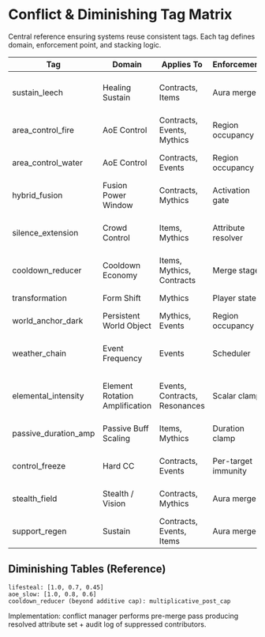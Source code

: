 # Conflict & Diminishing Tag Matrix

Central reference ensuring systems reuse consistent tags. Each tag defines domain, enforcement point, and stacking logic.

| Tag | Domain | Applies To | Enforcement | Rule | Notes |
|-----|--------|-----------|-------------|------|-------|
| sustain_leech | Healing Sustain | Contracts, Items | Aura merge | strongest_only + diminishing table | Prevents lifesteal stacking abuse |
| area_control_fire | AoE Control | Contracts, Events, Mythics | Region occupancy | limit 1 tier≥2 per 32x32 | Fire terrain / storms |
| area_control_water | AoE Control | Contracts, Events | Region occupancy | limit 1 whirlpool per 32x32 | Avoid overlapping pulls |
| hybrid_fusion | Fusion Power Window | Contracts, Mythics | Activation gate | one per party / 10m | High spectacle cap |
| silence_extension | Crowd Control | Items, Mythics | Attribute resolver | strongest_only | Prevent oppressive silence stacking |
| cooldown_reducer | Cooldown Economy | Items, Mythics, Contracts | Merge stage | additive up to 30%, then multiplicative | Preserves diminishing returns |
| transformation | Form Shift | Mythics | Player state | 1 active | No nested forms |
| world_anchor_dark | Persistent World Object | Mythics, Events | Region occupancy | 1 per 64 radius | Dark field anchors |
| weather_chain | Event Frequency | Events | Scheduler | fatigue scoring | Avoid repetitive weather spam |
| elemental_intensity | Element Rotation Amplification | Events, Contracts, Resonances | Scalar clamp | cap at +50% | Prevent runaway multi-layer boosts |
| passive_duration_amp | Passive Buff Scaling | Items, Mythics | Duration clamp | soft cap after +60% | Avoid indefinite extension |
| control_freeze | Hard CC | Contracts, Events | Per-target immunity | immunity window after effect | Prevent freeze lock chaining |
| stealth_field | Stealth / Vision | Contracts, Mythics | Aura merge | strongest_only | Avoid stacked mass invis |
| support_regen | Sustain | Contracts, Events, Items | Aura merge | strongest_only | Pick highest regen aura |

## Diminishing Tables (Reference)
```
lifesteal: [1.0, 0.7, 0.45]
aoe_slow: [1.0, 0.8, 0.6]
cooldown_reducer (beyond additive cap): multiplicative_post_cap
```

Implementation: conflict manager performs pre-merge pass producing resolved attribute set + audit log of suppressed contributors.
